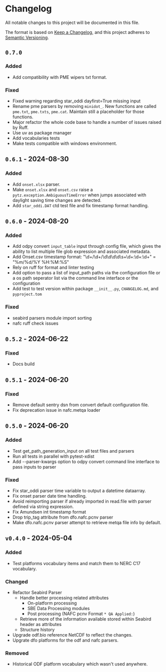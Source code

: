 # Changelog

All notable changes to this project will be documented in this file.

The format is based on [Keep a Changelog](https://keepachangelog.com/en/1.1.0/),
and this project adheres to [Semantic Versioning](https://semver.org/spec/v2.0.0.html).

## `0.7.0`

### Added

- Add compatibility with PME wipers txt format.

### Fixed

- Fixed warning regarding star_oddi dayfirst=True missing input
- Rename pme parsers by removing `minidot_`. New functions are called `pme.txt`,
`pme.txts`, `pme.cat`. Maintain still a placeholder for those functions.
- Major refactor the whole code base to handle a number of issues raised by Ruff.
- Use uv as package manager
- Add vocabularies tests
- Make tests compatible with windows environment.

## `0.6.1` - 2024-08-30

### Added

- Add `onset.xlsx` parser.
- Make `onset.xlsx` and `onset.csv` raise a `pytz.exception.AmbiguousTimeError`
   when jumps associated with daylight saving time changes are detected.
- Add `star_oddi.DAT` ctd test file and fix timestamp format handling.

## `0.6.0` - 2024-08-20

### Added

- Add odpy convert `input_table` input through config file, which gives the
ability to list multiple file glob expression and associated metadata.
- Add Onset.csv timestamp format: "\d+\/\d+\/\d\d\d\d\s+\d+\:\d+\:\d+" = "%m/%d/%Y %H:%M:%S"
- Rely on ruff for format and linter testing
- Add option to pass a list of input_path paths via the configuration file or a 
os path seperator list via the command line interface or the configuration
- Add test to test version within package `__init__.py`, `CHANGELOG.md`, and `pyproject.tom`

### Fixed

- seabird parsers module import sorting
- nafc ruff check issues

## `0.5.2` - 2024-06-22

### Fixed

- Docs build

## `0.5.1` - 2024-06-20

### Fixed

- Remove default sentry dsn from convert default configuration file.
- Fix deprecation issue in nafc.metqa loader

## `0.5.0` - 2024-06-20

### Added

- Test get_path_generation_input on all test files and parsers
- Run all tests in parallel with pytest-xdist
- Add --parser-kwargs option to odpy convert command line interface to pass
inputs to parser

### Fixed

- Fix star_oddi parser time variable to output a datetime dataarray.
- Fix onset parser date time handling.
- Avoid reimporting parser if already imported in read.file with parser
defined via string expression.
- Fix Amundsen int timestamp format
- Drop trip_tag attribute from dfo.nafc.pcnv parser
- Make dfo.nafc.pcnv parser attempt to retrieve metqa file info by default.

## `v0.4.0` - 2024-05-04

### Added

- Test platforms vocabulary items and match them to NERC C17 vocabulary.

### Changed

- Refactor Seabird Parser
  - Handle better processing related attributes
    - On-platform processing
    - SBE Data Processing modules
    - Post processing (NAFC pcnv Format `* QA Applied:`)
  - Retrieve more of the information available stored within Seabird header as attributes
  - Structure history
- Upgrade odf.bio reference NetCDF to reflect the changes.
- Upgrate dfo platforms for the odf and nafc parsers.

### Removed

- Historical ODF platform vocabulary which wasn't used anywhere.
